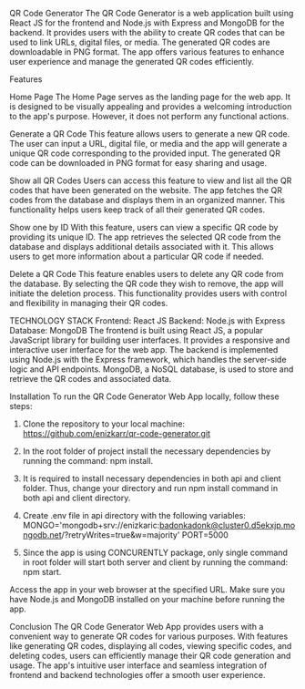 QR Code Generator
The QR Code Generator is a web application built using React JS for the frontend and Node.js with Express and MongoDB for the backend. It provides users with the ability to create QR codes that can be used to link URLs, digital files, or media. The generated QR codes are downloadable in PNG format. The app offers various features to enhance user experience and manage the generated QR codes efficiently.

Features

Home Page
The Home Page serves as the landing page for the web app. It is designed to be visually appealing and provides a welcoming introduction to the app's purpose. However, it does not perform any functional actions.

Generate a QR Code
This feature allows users to generate a new QR code. The user can input a URL, digital file, or media and the app will generate a unique QR code corresponding to the provided input. The generated QR code can be downloaded in PNG format for easy sharing and usage.

Show all QR Codes
Users can access this feature to view and list all the QR codes that have been generated on the website. The app fetches the QR codes from the database and displays them in an organized manner. This functionality helps users keep track of all their generated QR codes.

Show one by ID
With this feature, users can view a specific QR code by providing its unique ID. The app retrieves the selected QR code from the database and displays additional details associated with it. This allows users to get more information about a particular QR code if needed.

Delete a QR Code
This feature enables users to delete any QR code from the database. By selecting the QR code they wish to remove, the app will initiate the deletion process. This functionality provides users with control and flexibility in managing their QR codes.

TECHNOLOGY STACK
Frontend: React JS
Backend: Node.js with Express
Database: MongoDB
The frontend is built using React JS, a popular JavaScript library for building user interfaces. It provides a responsive and interactive user interface for the web app. The backend is implemented using Node.js with the Express framework, which handles the server-side logic and API endpoints. MongoDB, a NoSQL database, is used to store and retrieve the QR codes and associated data.


Installation
To run the QR Code Generator Web App locally, follow these steps:

1. Clone the repository to your local machine: https://github.com/enizkarr/qr-code-generator.git

2. In the root folder of project install the necessary dependencies by running the command: npm install.
4. It is required to install necessary dependencies in both api and client folder. Thus, change your directory and run npm install command in both api and client directory.
4. Create .env file in api directory with the following variables:
    MONGO='mongodb+srv://enizkaric:badonkadonk@cluster0.d5ekxjp.mongodb.net/?retryWrites=true&w=majority'
    PORT=5000
5. Since the app is using CONCURENTLY package, only single command in root folder will start both server and client by running the command: npm start.

Access the app in your web browser at the specified URL.
Make sure you have Node.js and MongoDB installed on your machine before running the app.

Conclusion
The QR Code Generator Web App provides users with a convenient way to generate QR codes for various purposes. With features like generating QR codes, displaying all codes, viewing specific codes, and deleting codes, users can efficiently manage their QR code generation and usage. The app's intuitive user interface and seamless integration of frontend and backend technologies offer a smooth user experience.